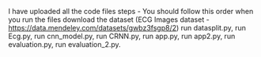 I have uploaded all the code files 
steps - You should follow this order when you run the files 
download the dataset (ECG Images dataset - https://data.mendeley.com/datasets/gwbz3fsgp8/2)
run datasplit.py,
run Ecg.py,
run cnn_model.py,
run CRNN.py,
run app.py,
run app2.py,
run evaluation.py,
run evaluation_2.py.
